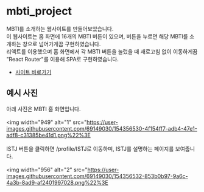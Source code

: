 # mbti_project

MBTI를 소개하는 웹사이트를 만들어보았습니다.<br>
이 웹사이트는 홈 화면에 16개의 MBTI 버튼이 있으며, 버튼을 누르면 해당 MBTI를 소개하는 창으로 넘어가게끔 구현하였습니다.<br>
리액트를 이용했으며 홈 화면에서 각 MBTI 버튼을 눌렀을 때 새로고침 없이 이동하게끔 "React Router"를 이용해 SPA로 구현하였습니다.<br>
- [사이트 바로가기](https://neul0129.github.io/mbti_project/)

## 예시 사진<br>
아래 사진은 MBTI 홈 화면입니다.
<br>
<br>
<img width="949" alt="1" src="https://user-images.githubusercontent.com/69149030/154356530-4f154ff7-adb4-47e1-adf8-c31385be41d1.png%22%3E
<br>
<br>
ISTJ 버튼을 클릭하면 /profile/ISTJ로 이동하며, ISTJ를 설명하는 페이지를 보여줍니다.
<br>
<br>
<img width="956" alt="2" src="https://user-images.githubusercontent.com/69149030/154356532-853b0b97-9a6c-4a3b-8ad9-af2401997028.png%22%3E
